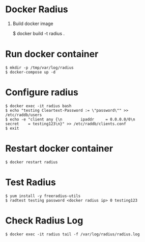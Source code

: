 # Docker Radius 

1. Build docker image

    $ docker build -t radius .

# Run docker container

    $ mkdir -p /tmp/var/log/radius
    $ docker-compose up -d

# Configure radius

    $ docker exec -it radius bash
    $ echo "testing Cleartext-Password := \"password\"" >> /etc/raddb/users 
    $ echo -e "client any {\n        ipaddr     = 0.0.0.0/0\n        secret    = testing123\n}" >> /etc/raddb/clients.conf
    $ exit

#  Restart docker container

    $ docker restart radius 

# Test Radius

    $ yum install -y freeradius-utils
    $ radtest testing password <docker radius ip> 0 testing123

# Check Radius Log

    $ docker exec -it radius tail -f /var/log/radius/radius.log
